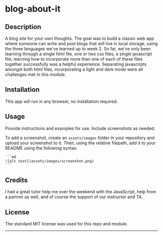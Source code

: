 # blog-about-it

## Description

A blog site for your own thoughts. The goal was to build a classic web app where someone can write and post blogs that will live in local storage, using the three languages we've learned up to week 2. So far, we've only been learning through a single html file, one or two css files, a single javascript file;  learning how to incorporate more than one of each of these files together successfully was a helpful experience. Separating javascripts amongst both html files, incorporating a light and dark mode were all challenges met in this module.

## Installation

This app will run in any browser, no installation required.

## Usage

Provide instructions and examples for use. Include screenshots as needed.

To add a screenshot, create an `assets/images` folder in your repository and upload your screenshot to it. Then, using the relative filepath, add it to your README using the following syntax:

    ```md
    ![alt text](assets/images/screenshot.png)
    ```

## Credits

I had a great tutor help me over the weekend with the JavaScript, help from a partner as well, and of course the support of our instructor and TA.

## License

The standard MIT license was used for this repo and module.

---